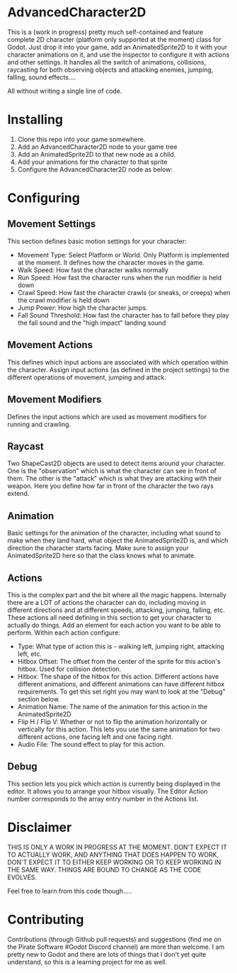 AdvancedCharacter2D
===================

This is a (work in progress) pretty much self-contained and feature complete 2D character (platform only supported at the moment)
class for Godot. Just drop it into your game, add an AnimatedSprite2D to it with your character animations on it, and use the
inspector to configure it with actions and other settings. It handles all the switch of animations, collisions, raycasting for
both observing objects and attacking enemies, jumping, falling, sound effects....

All without writing a single line of code.

Installing
=============

1. Clone this repo into your game somewhere.
2. Add an AdvancedCharacter2D node to your game tree
3. Add an AnimatedSprite2D to that new node as a child.
4. Add your animations for the character to that sprite
5. Configure the AdvancedCharacter2D node as below:

Configuring
===========

Movement Settings
-----------------

This section defines basic motion settings for your character:

* Movement Type: Select Platform or World. Only Platform is implemented at the moment. It defines how the character moves in the game.
* Walk Speed: How fast the character walks normally
* Run Speed: How fast the character runs when the run modifier is held down
* Crawl Speed: How fast the character crawls (or sneaks, or creeps) when the crawl modifier is held down
* Jump Power: How high the character jumps.
* Fall Sound Threshold: How fast the character has to fall before they play the fall sound and the "high impact" landing sound

Movement Actions
----------------

This defines which input actions are associated with which operation within the character. Assign input actions (as defined in the 
project settings) to the different operations of movement, jumping and attack.

Movement Modifiers
------------------

Defines the input actions which are used as movement modifiers for running and crawling.

Raycast
-------

Two ShapeCast2D objects are used to detect items around your character. One is the "observation" which is what the character can see in front of them.
The other is the "attack" which is what they are attacking with their weapon.  Here you define how far in front of the character the two rays extend.

Animation
---------

Basic settings for the animation of the character, including what sound to make when they land hard, what object the AnimatedSprite2D is, and which
direction the character starts facing.  Make sure to assign your AnimatedSprite2D here so that the class knows what to animate.

Actions
-------

This is the complex part and the bit where all the magic happens.  Internally there are a LOT of actions the character can do, including moving in different
directions and at different speeds, attacking, jumping, falling, etc. These actions all need defining in this section to get your character to actually
do things.  Add an element for each action you want to be able to perform.  Within each action configure:

* Type: What type of action this is - walking left, jumping right, attacking left, etc. 
* Hitbox Offset: The offset from the center of the sprite for this action's hitbox. Used for collision detection.
* Hitbox: The shape of the hitbox for this action. Different actions have different animations, and different animations can have different
  hitbox requirements. To get this set right you may want to look at the "Debug" section below.
* Animation Name: The name of the animation for this action in the AnimatedSprite2D
* Flip H / Flip V: Whether or not to flip the animation horizontally or vertically for this action. This lets you use the same animation for two different
  actions, one facing left and one facing right.
* Audio File: The sound effect to play for this action.

Debug
-----

This section lets you pick which action is currently being displayed in the editor. It allows you to arrange your hitbox visually.  The Editor Action number
corresponds to the array entry number in the Actions list.

Disclaimer
==========

THIS IS ONLY A WORK IN PROGRESS AT THE MOMENT. DON'T EXPECT IT TO ACTUALLY WORK, AND ANYTHING THAT DOES HAPPEN TO WORK, DON'T EXPECT IT TO EITHER KEEP WORKING
OR TO KEEP WORKING IN THE SAME WAY. THINGS ARE BOUND TO CHANGE AS THE CODE EVOLVES.

Feel free to learn from this code though.....

Contributing
============

Contributions (through Github pull requests) and suggestions (find me on the Pirate Software #Godot Discord channel) are more than welcome. I am pretty new
to Godot and there are lots of things that I don't yet quite understand, so this is a learning project for me as well.
